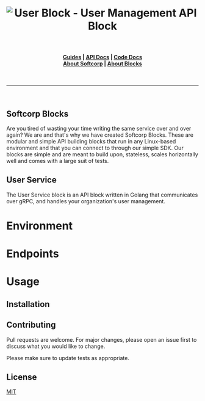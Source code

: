 <h1 align="center"><img src="https://softcorp-io.github.io/website/blocks/user_block_cover.png" alt="User Block - User Management API Block"></h1>
<br/>
<h4 align="center">
    <a href="https://www.softcorp.io/blocks/user/docs/guide">Guides</a> |
    <a href="https://www.softcorp.io/blocks/user/docs/api">API Docs</a> |
    <a href="https://www.softcorp.io/blocks/user/docs/code">Code Docs</a> <br/>
    <a href="https://www.softcorp.io">About Softcorp</a> |
    <a href="https://www.blocks.softcorp.io">About Blocks</a>
</h4>
<br/>

---
<br/>

## Softcorp Blocks
Are you tired of wasting your time writing the same service over and over again?
We are and that's why we have created Softcorp Blocks. These are modular and simple API building blocks that run in
any Linux-based environment and that you can connect to through our simple SDK.
Our blocks are simple and are meant to build upon, stateless, scales horizontally well and comes with a large suit of tests. 
## User Service
The User Service block is an API block written in Golang that communicates over gRPC, and handles
your organization's user management.

# Environment

# Endpoints

# Usage


## Installation

## Contributing
Pull requests are welcome. For major changes, please open an issue first to discuss what you would like to change.

Please make sure to update tests as appropriate.

## License
[MIT](https://choosealicense.com/licenses/mit/)